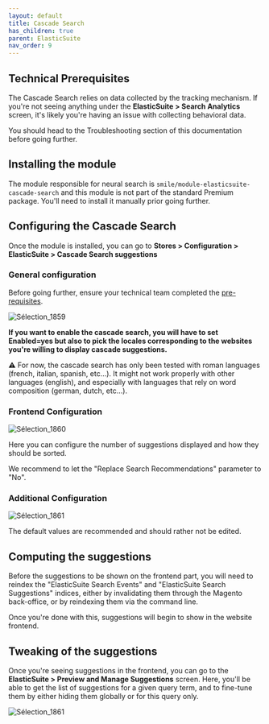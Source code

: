 ```yaml
---
layout: default
title: Cascade Search
has_children: true
parent: ElasticSuite
nav_order: 9
---
```


## Technical Prerequisites

The Cascade Search relies on data collected by the tracking mechanism. If you're not seeing anything under the **ElasticSuite > Search Analytics** screen, it's likely you're having an issue with collecting behavioral data. 

You should head to the Troubleshooting section of this documentation before going further.

## Installing the module

The module responsible for neural search is `smile/module-elasticsuite-cascade-search` and this module is not part of the standard Premium package. You'll need to install it manually prior going further.

## Configuring the Cascade Search

Once the module is installed, you can go to **Stores > Configuration > ElasticSuite > Cascade Search suggestions** 

### General configuration 

Before going further, ensure your technical team completed the [pre-requisites](https://elastic-suite.github.io/documentation/docs/ElasticSuite/Installing/NeuralSearch.html).

![Sélection_1859](https://elastic-suite.github.io/documentation/docs/ElasticSuite/static/Sélection_1859.png)

**If you want to enable the cascade search, you will have to set Enabled=yes but also to pick the locales corresponding to the websites you're willing to display cascade suggestions.**

:warning: For now, the cascade search has only been tested with roman languages (french, italian, spanish, etc...). It might not work properly with other languages (english), and especially with languages that rely on word composition (german, dutch, etc...).

### Frontend Configuration

![Sélection_1860](https://elastic-suite.github.io/documentation/docs/ElasticSuite/static/Sélection_1860.png)

Here you can configure the number of suggestions displayed and how they should be sorted. 

We recommend to let the "Replace Search Recommendations" parameter to "No".

### Additional Configuration

![Sélection_1861](https://elastic-suite.github.io/documentation/docs/ElasticSuite/static/Sélection_1861.png)

The default values are recommended and should rather not be edited.

## Computing the suggestions

Before the suggestions to be shown on the frontend part, you will need to reindex the "ElasticSuite Search Events" and "ElasticSuite Search Suggestions" indices, either by invalidating them through the Magento back-office, or by reindexing them via the command line.

Once you're done with this, suggestions will begin to show in the website frontend.

## Tweaking of the suggestions

Once you're seeing suggestions in the frontend, you can go to the **ElasticSuite > Preview and Manage Suggestions** screen. Here, you'll be able to get the list of suggestions for a given query term, and to fine-tune them by either hiding them globally or for this query only.

![Sélection_1861](https://elastic-suite.github.io/documentation/docs/ElasticSuite/static/Sélection_1862.png)
